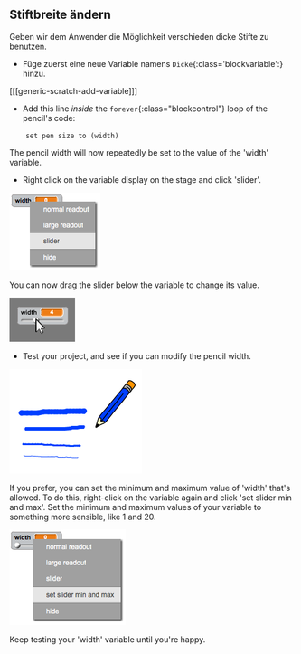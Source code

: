 ## Stiftbreite ändern

Geben wir dem Anwender die Möglichkeit verschieden dicke Stifte zu benutzen.

+ Füge zuerst eine neue Variable namens `Dicke`{:class='blockvariable':} hinzu.

[[[generic-scratch-add-variable]]]

+ Add this line *inside* the `forever`{:class="blockcontrol"} loop of the pencil's code:

```blocks
    set pen size to (width)
```

The pencil width will now repeatedly be set to the value of the 'width' variable.

+ Right click on the variable display on the stage and click 'slider'.

![screenshot](images/paint-slider.png)

You can now drag the slider below the variable to change its value.

![screenshot](images/paint-slider-change.png)

+ Test your project, and see if you can modify the pencil width.

![screenshot](images/paint-width-test.png)

If you prefer, you can set the minimum and maximum value of 'width' that's allowed. To do this, right-click on the variable again and click 'set slider min and max'. Set the minimum and maximum values of your variable to something more sensible, like 1 and 20.

![screenshot](images/paint-slider-max.png)

Keep testing your 'width' variable until you're happy.